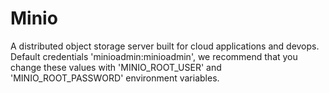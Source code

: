 # Minio

A distributed object storage server built for cloud applications and devops. Default credentials 'minioadmin:minioadmin', we recommend that you change these values with 'MINIO_ROOT_USER' and 'MINIO_ROOT_PASSWORD' environment variables.
